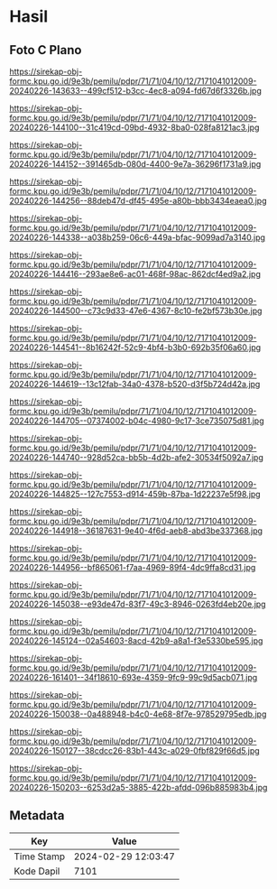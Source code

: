 # Hasil

## Foto C Plano

https://sirekap-obj-formc.kpu.go.id/9e3b/pemilu/pdpr/71/71/04/10/12/7171041012009-20240226-143633--499cf512-b3cc-4ec8-a094-fd67d6f3326b.jpg

https://sirekap-obj-formc.kpu.go.id/9e3b/pemilu/pdpr/71/71/04/10/12/7171041012009-20240226-144100--31c419cd-09bd-4932-8ba0-028fa8121ac3.jpg

https://sirekap-obj-formc.kpu.go.id/9e3b/pemilu/pdpr/71/71/04/10/12/7171041012009-20240226-144152--391465db-080d-4400-9e7a-36296f1731a9.jpg

https://sirekap-obj-formc.kpu.go.id/9e3b/pemilu/pdpr/71/71/04/10/12/7171041012009-20240226-144256--88deb47d-df45-495e-a80b-bbb3434eaea0.jpg

https://sirekap-obj-formc.kpu.go.id/9e3b/pemilu/pdpr/71/71/04/10/12/7171041012009-20240226-144338--a038b259-06c6-449a-bfac-9099ad7a3140.jpg

https://sirekap-obj-formc.kpu.go.id/9e3b/pemilu/pdpr/71/71/04/10/12/7171041012009-20240226-144416--293ae8e6-ac01-468f-98ac-862dcf4ed9a2.jpg

https://sirekap-obj-formc.kpu.go.id/9e3b/pemilu/pdpr/71/71/04/10/12/7171041012009-20240226-144500--c73c9d33-47e6-4367-8c10-fe2bf573b30e.jpg

https://sirekap-obj-formc.kpu.go.id/9e3b/pemilu/pdpr/71/71/04/10/12/7171041012009-20240226-144541--8b16242f-52c9-4bf4-b3b0-692b35f06a60.jpg

https://sirekap-obj-formc.kpu.go.id/9e3b/pemilu/pdpr/71/71/04/10/12/7171041012009-20240226-144619--13c12fab-34a0-4378-b520-d3f5b724d42a.jpg

https://sirekap-obj-formc.kpu.go.id/9e3b/pemilu/pdpr/71/71/04/10/12/7171041012009-20240226-144705--07374002-b04c-4980-9c17-3ce735075d81.jpg

https://sirekap-obj-formc.kpu.go.id/9e3b/pemilu/pdpr/71/71/04/10/12/7171041012009-20240226-144740--928d52ca-bb5b-4d2b-afe2-30534f5092a7.jpg

https://sirekap-obj-formc.kpu.go.id/9e3b/pemilu/pdpr/71/71/04/10/12/7171041012009-20240226-144825--127c7553-d914-459b-87ba-1d22237e5f98.jpg

https://sirekap-obj-formc.kpu.go.id/9e3b/pemilu/pdpr/71/71/04/10/12/7171041012009-20240226-144918--36187631-9e40-4f6d-aeb8-abd3be337368.jpg

https://sirekap-obj-formc.kpu.go.id/9e3b/pemilu/pdpr/71/71/04/10/12/7171041012009-20240226-144956--bf865061-f7aa-4969-89f4-4dc9ffa8cd31.jpg

https://sirekap-obj-formc.kpu.go.id/9e3b/pemilu/pdpr/71/71/04/10/12/7171041012009-20240226-145038--e93de47d-83f7-49c3-8946-0263fd4eb20e.jpg

https://sirekap-obj-formc.kpu.go.id/9e3b/pemilu/pdpr/71/71/04/10/12/7171041012009-20240226-145124--02a54603-8acd-42b9-a8a1-f3e5330be595.jpg

https://sirekap-obj-formc.kpu.go.id/9e3b/pemilu/pdpr/71/71/04/10/12/7171041012009-20240226-161401--34f18610-693e-4359-9fc9-99c9d5acb071.jpg

https://sirekap-obj-formc.kpu.go.id/9e3b/pemilu/pdpr/71/71/04/10/12/7171041012009-20240226-150038--0a488948-b4c0-4e68-8f7e-978529795edb.jpg

https://sirekap-obj-formc.kpu.go.id/9e3b/pemilu/pdpr/71/71/04/10/12/7171041012009-20240226-150127--38cdcc26-83b1-443c-a029-0fbf829f66d5.jpg

https://sirekap-obj-formc.kpu.go.id/9e3b/pemilu/pdpr/71/71/04/10/12/7171041012009-20240226-150203--6253d2a5-3885-422b-afdd-096b885983b4.jpg


## Metadata

| Key        | Value               |
| ---------- | ------------------- |
| Time Stamp | 2024-02-29 12:03:47 |
| Kode Dapil | 7101                |



